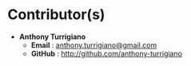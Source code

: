 # Contributor(s)

- **Anthony Turrigiano**
    - **Email** : anthony.turrigiano@gmail.com
    - **GitHub** : http://github.com/anthony-turrigiano